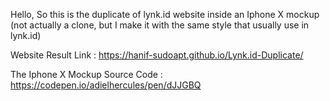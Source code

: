 Hello, So this is the duplicate of lynk.id website inside an Iphone X mockup (not actually a clone, but I make it with the same style that usually use in lynk.id) 

Website Result Link : https://hanif-sudoapt.github.io/Lynk.id-Duplicate/

The Iphone X Mockup Source Code : https://codepen.io/adielhercules/pen/dJJGBQ